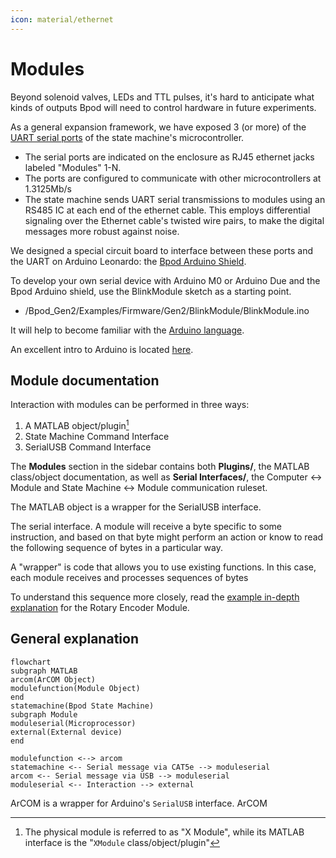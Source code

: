 ```yaml
---
icon: material/ethernet
---
```

# Modules
Beyond solenoid valves, LEDs and TTL pulses, it's hard to anticipate what kinds of outputs Bpod will need to control hardware in future experiments.

As a general expansion framework, we have exposed 3 (or more) of the [UART serial ports](https://www.google.com/url?q=https%3A%2F%2Flearn.sparkfun.com%2Ftutorials%2Fserial-communication%2Fuarts&sa=D&sntz=1&usg=AOvVaw2e5bid8ez_clYR9sdmyEtv) of the state machine's microcontroller.

<!-- this is dope, more emphasis on the user-expandability of this would be good -->

- The serial ports are indicated on the enclosure as RJ45 ethernet jacks labeled "Modules" 1-N.
- The ports are configured to communicate with other microcontrollers at 1.3125Mb/s
- The state machine sends UART serial transmissions to modules using an RS485 IC at each end of the ethernet cable. This employs differential signaling over the Ethernet cable's twisted wire pairs, to make the digital messages more robust against noise.

We designed a special circuit board to interface between these ports and the UART on Arduino Leonardo: the [Bpod Arduino Shield](../assembly/arduino-shield-gen2-assembly.md).

To develop your own serial device with Arduino M0 or Arduino Due and the Bpod Arduino shield, use the BlinkModule sketch as a starting point.
- /Bpod_Gen2/Examples/Firmware/Gen2/BlinkModule/BlinkModule.ino

It will help to become familiar with the [Arduino language](http://www.google.com/url?q=http%3A%2F%2Farduino.cc%2Fen%2FReference%2FHomePage&sa=D&sntz=1&usg=AOvVaw1v-cPDNL0l0ua0s9yO_xvD).

An excellent intro to Arduino is located [here](https://www.google.com/url?q=https%3A%2F%2Flearn.sparkfun.com%2Ftutorials%2Fwhat-is-an-arduino&sa=D&sntz=1&usg=AOvVaw1od5YgunQFQgRDuuzRaBOE).


## Module documentation
Interaction with modules can be performed in three ways:

1. A MATLAB object/plugin[^1]
2. State Machine Command Interface
3. SerialUSB Command Interface

[^1]: The physical module is referred to as "X Module", while its MATLAB interface is the "`XModule` class/object/plugin"

The **Modules** section in the sidebar contains both **Plugins/**, the MATLAB class/object documentation, as well as **Serial Interfaces/**, the Computer <-> Module and State Machine <-> Module communication ruleset.

The MATLAB object is a wrapper for the SerialUSB interface.

The serial interface. A module will receive a byte specific to some instruction, and based on that byte might perform an action or know to read the following sequence of bytes in a particular way. 

A "wrapper" is code that allows you to use existing functions. In this case, each module receives and processes sequences of bytes

To understand this sequence more closely, read the [example in-depth explanation](../module-documentation/rotary-encoder-module.md#serial-interface-and-module-class-guide) for the Rotary Encoder Module.


## General explanation
```mermaid
flowchart
subgraph MATLAB
arcom(ArCOM Object)
modulefunction(Module Object)
end
statemachine(Bpod State Machine)
subgraph Module
moduleserial(Microprocessor)
external(External device)
end

modulefunction <--> arcom
statemachine <-- Serial message via CAT5e --> moduleserial
arcom <-- Serial message via USB --> moduleserial
moduleserial <-- Interaction --> external
```
ArCOM is a wrapper for Arduino's `SerialUSB` interface. ArCOM